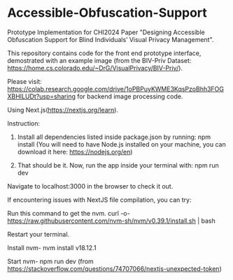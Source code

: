 # Accessible-Obfuscation-Support
Prototype Implementation for CHI2024 Paper "Designing Accessible Obfuscation Support for Blind Individuals’ Visual Privacy Management". 

This repository contains code for the front end prototype interface, demostrated with an example image (from the BIV-Priv Dataset: https://home.cs.colorado.edu/~DrG/VisualPrivacy/BIV-Priv/).

Please visit: https://colab.research.google.com/drive/1oPBPuyKWME3KqsPzoBhh3FOGXBHILUDt?usp=sharing for backend image processing code.

Using Next.js(https://nextjs.org/learn).

Instruction:

1. Install all dependencies listed inside package.json by running:
npm install
(You will need to have Node.js installed on your machine, you can download it here: https://nodejs.org/en)

2. That should be it. Now, run the app inside your terminal with:
npm run dev

Navigate to localhost:3000 in the browser to check it out.

If encountering issues with NextJS file compilation, you can try:

Run this command to get the nvm.
curl -o- https://raw.githubusercontent.com/nvm-sh/nvm/v0.39.1/install.sh | bash

Restart your terminal.

Install nvm- nvm install v18.12.1

Start nvm- npm run dev
(from https://stackoverflow.com/questions/74707066/nextjs-unexpected-token)


